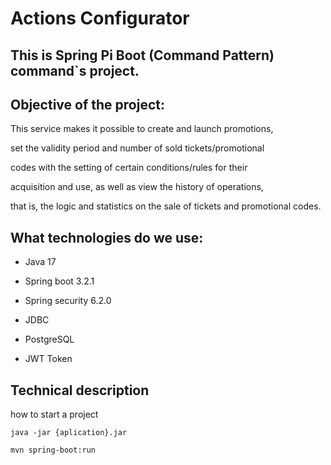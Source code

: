 # Actions Configurator
## This is Spring Pi Boot (Command Pattern) command`s project.

## Objective of the project:

This service makes it possible to create and launch promotions,

set the validity period and number of sold tickets/promotional

codes with the setting of certain conditions/rules for their

acquisition and use, as well as view the history of operations,

that is, the logic and statistics on the sale of tickets and promotional codes.

## What technologies do we use:

* Java 17

* Spring boot 3.2.1

* Spring security 6.2.0

* JDBC

* PostgreSQL

* JWT Token

## Technical description 

how to start a project
```
java -jar {aplication}.jar
```
```
mvn spring-boot:run
```
